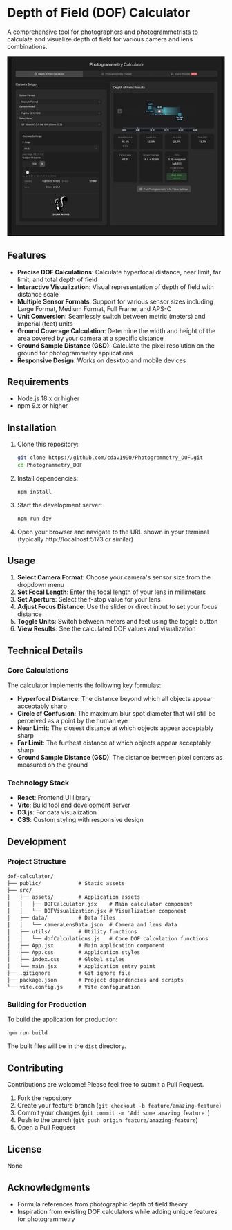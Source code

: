 # Depth of Field (DOF) Calculator

A comprehensive tool for photographers and photogrammetrists to calculate and visualize depth of field for various camera and lens combinations.

![DOF Calculator](public/images/dof-calculator-screenshot.png)

## Features

- **Precise DOF Calculations**: Calculate hyperfocal distance, near limit, far limit, and total depth of field
- **Interactive Visualization**: Visual representation of depth of field with distance scale
- **Multiple Sensor Formats**: Support for various sensor sizes including Large Format, Medium Format, Full Frame, and APS-C
- **Unit Conversion**: Seamlessly switch between metric (meters) and imperial (feet) units
- **Ground Coverage Calculation**: Determine the width and height of the area covered by your camera at a specific distance
- **Ground Sample Distance (GSD)**: Calculate the pixel resolution on the ground for photogrammetry applications
- **Responsive Design**: Works on desktop and mobile devices

## Requirements

- Node.js 18.x or higher
- npm 9.x or higher

## Installation

1. Clone this repository:
   ```bash
   git clone https://github.com/cdav1990/Photogrammetry_DOF.git
   cd Photogrammetry_DOF
   ```

2. Install dependencies:
   ```bash
   npm install
   ```

3. Start the development server:
   ```bash
   npm run dev
   ```

4. Open your browser and navigate to the URL shown in your terminal (typically http://localhost:5173 or similar)

## Usage

1. **Select Camera Format**: Choose your camera's sensor size from the dropdown menu
2. **Set Focal Length**: Enter the focal length of your lens in millimeters
3. **Set Aperture**: Select the f-stop value for your lens
4. **Adjust Focus Distance**: Use the slider or direct input to set your focus distance
5. **Toggle Units**: Switch between meters and feet using the toggle button
6. **View Results**: See the calculated DOF values and visualization

## Technical Details

### Core Calculations

The calculator implements the following key formulas:

- **Hyperfocal Distance**: The distance beyond which all objects appear acceptably sharp
- **Circle of Confusion**: The maximum blur spot diameter that will still be perceived as a point by the human eye
- **Near Limit**: The closest distance at which objects appear acceptably sharp
- **Far Limit**: The furthest distance at which objects appear acceptably sharp
- **Ground Sample Distance (GSD)**: The distance between pixel centers as measured on the ground

### Technology Stack

- **React**: Frontend UI library
- **Vite**: Build tool and development server
- **D3.js**: For data visualization
- **CSS**: Custom styling with responsive design

## Development

### Project Structure

```
dof-calculator/
├── public/            # Static assets
├── src/
│   ├── assets/        # Application assets
│   │   ├── DOFCalculator.jsx    # Main calculator component
│   │   └── DOFVisualization.jsx # Visualization component
│   ├── data/          # Data files
│   │   └── cameraLensData.json  # Camera and lens data
│   ├── utils/         # Utility functions
│   │   └── dofCalculations.js   # Core DOF calculation functions
│   ├── App.jsx        # Main application component
│   ├── App.css        # Application styles
│   ├── index.css      # Global styles
│   └── main.jsx       # Application entry point
├── .gitignore         # Git ignore file
├── package.json       # Project dependencies and scripts
└── vite.config.js     # Vite configuration
```

### Building for Production

To build the application for production:

```bash
npm run build
```

The built files will be in the `dist` directory.

## Contributing

Contributions are welcome! Please feel free to submit a Pull Request.

1. Fork the repository
2. Create your feature branch (`git checkout -b feature/amazing-feature`)
3. Commit your changes (`git commit -m 'Add some amazing feature'`)
4. Push to the branch (`git push origin feature/amazing-feature`)
5. Open a Pull Request

## License

None

## Acknowledgments

- Formula references from photographic depth of field theory
- Inspiration from existing DOF calculators while adding unique features for photogrammetry 